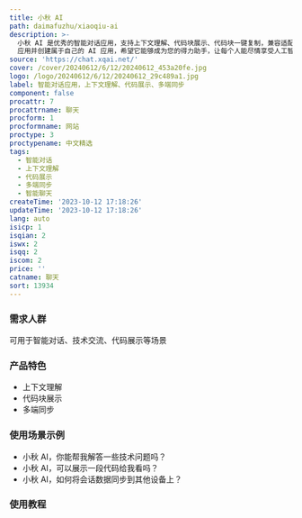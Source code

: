 ```yaml
---
title: 小秋 AI
path: daimafuzhu/xiaoqiu-ai
description: >-
  小秋 AI 是优秀的智能对话应用，支持上下文理解、代码块展示、代码块一键复制，兼容适配移动端与 PC 端，会话数据可进行多端同步。同时支持切换不同的 AI
  应用并创建属于自己的 AI 应用，希望它能够成为您的得力助手，让每个人能尽情享受人工智能的魅力。
source: 'https://chat.xqai.net/'
cover: /cover/20240612/6/12/20240612_453a20fe.jpg
logo: /logo/20240612/6/12/20240612_29c489a1.jpg
label: 智能对话应用，上下文理解、代码展示、多端同步
component: false
procattr: 7
procattrname: 聊天
procform: 1
procformname: 网站
proctype: 3
proctypename: 中文精选
tags:
  - 智能对话
  - 上下文理解
  - 代码展示
  - 多端同步
  - 智能聊天
createTime: '2023-10-12 17:18:26'
updateTime: '2023-10-12 17:18:26'
lang: auto
isicp: 1
isqian: 2
iswx: 2
isqq: 2
iscom: 2
price: ''
catname: 聊天
sort: 13934
---
```




### 需求人群
可用于智能对话、技术交流、代码展示等场景

### 产品特色
- 上下文理解
- 代码块展示
- 多端同步

### 使用场景示例
- 小秋 AI，你能帮我解答一些技术问题吗？
- 小秋 AI，可以展示一段代码给我看吗？
- 小秋 AI，如何将会话数据同步到其他设备上？

### 使用教程


  
